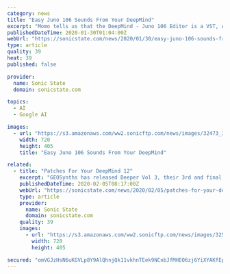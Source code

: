 ```yaml
---
category: news
title: "Easy Juno 106 Sounds From Your DeepMind"
excerpt: "Momo tells us that the DeepMind - Juno 106 Editor is a VST, AU and Standalone overlay midi editor that allows you to control the DeepMind 12 controls that are necessary to create the Juno 106 sounds. It is compatible with DeepMind 6 and DeepMind 12D A ..."
publishedDateTime: 2020-01-30T01:04:00Z
webUrl: "https://sonicstate.com/news/2020/01/30/easy-juno-106-sounds-from-your-deepmind/"
type: article
quality: 39
heat: 39
published: false

provider:
  name: Sonic State
  domain: sonicstate.com

topics:
  - AI
  - Google AI

images:
  - url: "https://s3.amazonaws.com/ww2.sonicftp.com/news/images/32473_386.jpg"
    width: 720
    height: 405
    title: "Easy Juno 106 Sounds From Your DeepMind"

related:
  - title: "Patches For Your DeepMind 12"
    excerpt: "GEOSynths has released Deeper Vol 3, their 3rd and final bank of patches for the Behringer DeepMind 12. Spokesperson Jamie, told us, “There's 128 Patches in Deeper Vol 3 and It's full of Pads, Motion sounds, String Synths, huge Bass, cutting Leads, Atmospherics and Arp's. They all have extensive Controller and Modulation assignments where ..."
    publishedDateTime: 2020-02-05T08:17:00Z
    webUrl: "https://sonicstate.com/news/2020/02/05/patches-for-your-deepmind-12/"
    type: article
    provider:
      name: Sonic State
      domain: sonicstate.com
    quality: 39
    images:
      - url: "https://s3.amazonaws.com/ww2.sonicftp.com/news/images/32517_197.jpg"
        width: 720
        height: 405

secured: "omVGJzHsN6uKGVLp8Y9AlQhnjQk11vkhnTEek9NCnbJfMHEO6zj6YiXYAKfEpNpFHI0uf2WbDHAs+6M0cpST1GeBZNPJ9sgn1oYLJhLIGVukCXesyorGgTc7uNkM+3801E/9z4vFxNtIzeDlzFUxy7LEPo5xTcFBw/E5H8GA8mDyzOY+h/2p50m3GC5OIFiGnPG5FfzJOpfnyz0DSseoDSE5HlTB9i7kztfcWOTpRynVyf/mimR8uVWhFvpWt9jxWsAZBM7Cqqm5bUrIQYReQ7qMKNrAQBqOM5uV7uZupOwxS1Rw6I5onFRMBshnWLD1;JBaFJAk3QN3zsaE9QWK+/A=="
---
```


